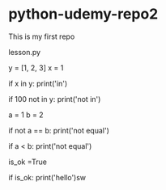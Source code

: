 # python-udemy-repo2
This is my first repo

 lesson.py 

y = [1, 2, 3]
x = 1

if x in y:
    print('in')

if 100 not in y:
    print('not in')

a = 1
b = 2

if not a == b:
    print('not equal')

if a < b:
    print('not equal')

is_ok =True

if is_ok:
    print('hello')sw